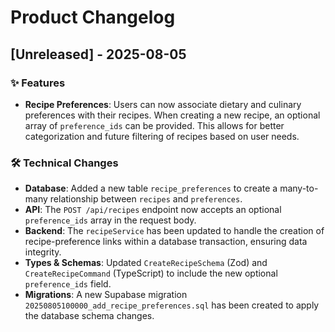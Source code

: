 # Product Changelog

## [Unreleased] - 2025-08-05

### ✨ Features

- **Recipe Preferences**: Users can now associate dietary and culinary preferences with their recipes. When creating a new recipe, an optional array of `preference_ids` can be provided. This allows for better categorization and future filtering of recipes based on user needs.

### 🛠️ Technical Changes

- **Database**: Added a new table `recipe_preferences` to create a many-to-many relationship between `recipes` and `preferences`.
- **API**: The `POST /api/recipes` endpoint now accepts an optional `preference_ids` array in the request body.
- **Backend**: The `recipeService` has been updated to handle the creation of recipe-preference links within a database transaction, ensuring data integrity.
- **Types & Schemas**: Updated `CreateRecipeSchema` (Zod) and `CreateRecipeCommand` (TypeScript) to include the new optional `preference_ids` field.
- **Migrations**: A new Supabase migration `20250805100000_add_recipe_preferences.sql` has been created to apply the database schema changes.
